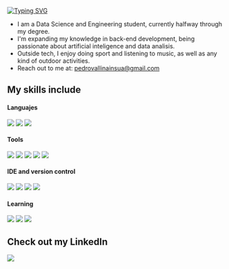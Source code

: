 [![Typing SVG](https://readme-typing-svg.herokuapp.com?font=Architects+Daughter&color=7AF79A&size=30&lines=Hey!+It's+Pedro-Vallina!;I'm+a+learning+data+scientist...;And+I'm+a+CRAZY+rugby+fan)](https://git.io/typing-svg)

- I am a Data Science and Engineering student, currently halfway through my degree.
- I'm expanding my knowledge in back-end development, being passionate about artificial inteligence and data analisis.
- Outside tech, I enjoy doing sport and listening to music, as well as any kind of outdoor activities.
- Reach out to me at: <a href="pedrovallinainsua@gmail.com">pedrovallinainsua@gmail.com</a>

## My skills include
<h4>Languajes</h4>
  <span>
  <img src=https://img.shields.io/badge/python-3670A0?style=for-the-badge&logo=python&logoColor=ffdd54>
  <img src=https://img.shields.io/badge/r-%23276DC3.svg?style=for-the-badge&logo=r&logoColor=white>
  <img src=https://img.shields.io/badge/mysql-4479A1.svg?style=for-the-badge&logo=mysql&logoColor=white>
  </span>

<h4>Tools</h4>
  <span>
  <img src=https://img.shields.io/badge/scikit--learn-%23F7931E.svg?style=for-the-badge&logo=scikit-learn&logoColor=white>
  <img src=https://img.shields.io/badge/numpy-%23013243.svg?style=for-the-badge&logo=numpy&logoColor=white>
  <img src=https://img.shields.io/badge/pandas-%23150458.svg?style=for-the-badge&logo=pandas&logoColor=white>
  <img src=https://img.shields.io/badge/Matplotlib-%23ffffff.svg?style=for-the-badge&logo=Matplotlib&logoColor=red>
  <img src=https://img.shields.io/badge/cuda-000000.svg?style=for-the-badge&logo=nVIDIA&logoColor=green>
  </span>

<h4>IDE and version control</h4>
  <span>
  <img src=https://img.shields.io/badge/Visual%20Studio%20Code-0078d7.svg?style=for-the-badge&logo=visual-studio-code&logoColor=white>
  <img src=https://img.shields.io/badge/RStudio-4285F4?style=for-the-badge&logo=rstudio&logoColor=white>
  <img src=https://img.shields.io/badge/Notepad++-90E59A.svg?style=for-the-badge&logo=notepad%2b%2b&logoColor=black>
  <img src=https://img.shields.io/badge/git-%23F05033.svg?style=for-the-badge&logo=git&logoColor=white>
  </span>

<h4>Learning</h4>
  <span>
  <img src=https://img.shields.io/badge/TensorFlow-%23FF6F00.svg?style=for-the-badge&logo=TensorFlow&logoColor=white>
  <img src=https://img.shields.io/badge/PyTorch-%23EE4C2C.svg?style=for-the-badge&logo=PyTorch&logoColor=white>
  <img src=https://img.shields.io/badge/AWS-%23FF9900.svg?style=for-the-badge&logo=amazon-aws&logoColor=white>
  </span>


## Check out my LinkedIn
<a href="https://www.linkedin.com/in/pedro-vallina-insua-60227129b/" target="_blank">
  <img src="https://img.shields.io/badge/linkedin-%230077B5.svg?style=for-the-badge&logo=linkedin&logoColor=white">
</a>
